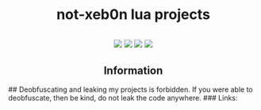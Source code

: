 <h1 align="center">not-xeb0n lua projects</h1>
<h2 align="center">
<img src="https://img.shields.io/bitbucket/issues-raw/not-xen0n/Lua">
<img src="https://img.shields.io/github/last-commit/not-xen0n/Lua">
<img src="https://img.shields.io/github/followers/not-xen0n?style=social">
<img src="https://img.shields.io/github/stars/not-xen0n/Lua?style=social">
<h2 align = "center">Information</h2>
## Deobfuscating and leaking my projects is forbidden. If you were able to deobfuscate, then be kind, do not leak the code anywhere.
### Links:
